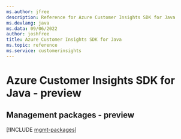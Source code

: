 ```yaml
---
ms.author: jfree
description: Reference for Azure Customer Insights SDK for Java
ms.devlang: java
ms.data: 09/06/2022
author: joshfree
title: Azure Customer Insights SDK for Java
ms.topic: reference
ms.service: customerinsights
---
```

# Azure Customer Insights SDK for Java - preview

## Management packages - preview
[!INCLUDE [mgmt-packages](customer-insights-mgmt-index.md)]